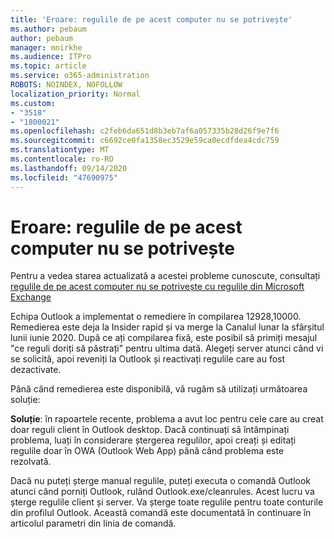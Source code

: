 ```yaml
---
title: 'Eroare: regulile de pe acest computer nu se potrivește'
ms.author: pebaum
author: pebaum
manager: mnirkhe
ms.audience: ITPro
ms.topic: article
ms.service: o365-administration
ROBOTS: NOINDEX, NOFOLLOW
localization_priority: Normal
ms.custom:
- "3518"
- "1800021"
ms.openlocfilehash: c2feb6da651d8b3eb7af6a057335b28d26f9e7f6
ms.sourcegitcommit: c6692ce0fa1358ec3529e59ca0ecdfdea4cdc759
ms.translationtype: MT
ms.contentlocale: ro-RO
ms.lasthandoff: 09/14/2020
ms.locfileid: "47690975"
---
```

# <a name="error-the-rules-on-this-computer-do-not-match"></a>Eroare: regulile de pe acest computer nu se potrivește

Pentru a vedea starea actualizată a acestei probleme cunoscute, consultați [regulile de pe acest computer nu se potrivește cu regulile din Microsoft Exchange](https://support.office.com/article/d032e037-b224-429e-b325-633afde9b5f0)

Echipa Outlook a implementat o remediere în compilarea 12928,10000. Remedierea este deja la Insider rapid și va merge la Canalul lunar la sfârșitul lunii iunie 2020. După ce ați compilarea fixă, este posibil să primiți mesajul "ce reguli doriți să păstrați" pentru ultima dată. Alegeți server atunci când vi se solicită, apoi reveniți la Outlook și reactivați regulile care au fost dezactivate.

Până când remedierea este disponibilă, vă rugăm să utilizați următoarea soluție:

**Soluție**: în rapoartele recente, problema a avut loc pentru cele care au creat doar reguli client în Outlook desktop. Dacă continuați să întâmpinați problema, luați în considerare ștergerea regulilor, apoi creați și editați regulile doar în OWA (Outlook Web App) până când problema este rezolvată.

Dacă nu puteți șterge manual regulile, puteți executa o comandă Outlook atunci când porniți Outlook, rulând Outlook.exe/cleanrules. Acest lucru va șterge regulile client și server. Va șterge toate regulile pentru toate conturile din profilul Outlook. Această comandă este documentată în continuare în articolul parametri din linia de comandă.

